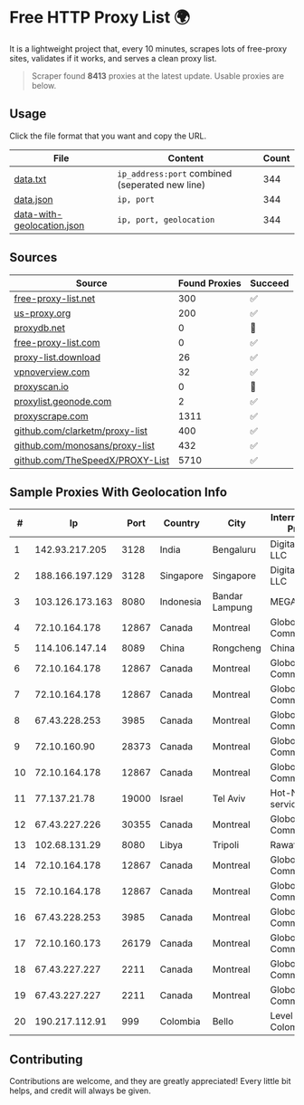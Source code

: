 
# Free HTTP Proxy List 🌍

It is a lightweight project that, every 10 minutes, scrapes lots of free-proxy sites, validates if it works, and serves a clean proxy list.


> Scraper found **8413** proxies at the latest update. Usable proxies are below.

## Usage

Click the file format that you want and copy the URL.


|File|Content|Count|
|----|-------|-----|
|[data.txt](https://raw.githubusercontent.com/themiralay/Proxy-List-World/master/data.txt)|`ip_address:port` combined (seperated new line)|344|
|[data.json](https://raw.githubusercontent.com/themiralay/Proxy-List-World/master/data.json)|`ip, port`|344|
|[data-with-geolocation.json](https://raw.githubusercontent.com/themiralay/Proxy-List-World/master/data-with-geolocation.json)|`ip, port, geolocation`|344|

## Sources

|Source|Found Proxies|Succeed|
|------|-------------|-------|
|[free-proxy-list.net](https://free-proxy-list.net)|300|✅|
|[us-proxy.org](https://www.us-proxy.org)|200|✅|
|[proxydb.net](http://proxydb.net)|0|🚫|
|[free-proxy-list.com](https://free-proxy-list.com/?page=&port=&type%5B%5D=http&type%5B%5D=https&up_time=0&search=Search)|0|✅|
|[proxy-list.download](https://www.proxy-list.download/HTTP)|26|✅|
|[vpnoverview.com](https://vpnoverview.com/privacy/anonymous-browsing/free-proxy-servers)|32|✅|
|[proxyscan.io](https://www.proxyscan.io)|0|🚫|
|[proxylist.geonode.com](https://proxylist.geonode.com/api/proxy-list?limit=300&page=1&sort_by=lastChecked&sort_type=desc&protocols=http,https)|2|✅|
|[proxyscrape.com](https://api.proxyscrape.com/v2/?request=displayproxies&protocol=http&timeout=10000&country=all&ssl=all&anonymity=all)|1311|✅|
|[github.com/clarketm/proxy-list](https://raw.githubusercontent.com/clarketm/proxy-list/master/proxy-list-raw.txt)|400|✅|
|[github.com/monosans/proxy-list](https://raw.githubusercontent.com/monosans/proxy-list/main/proxies/http.txt)|432|✅|
|[github.com/TheSpeedX/PROXY-List](https://raw.githubusercontent.com/TheSpeedX/PROXY-List/master/http.txt)|5710|✅|


## Sample Proxies With Geolocation Info

|#|Ip|Port|Country|City|Internet Service Provider|
|-|--|----|-------|----|-------------------------|
|1|142.93.217.205|3128|India|Bengaluru|DigitalOcean, LLC|
|2|188.166.197.129|3128|Singapore|Singapore|DigitalOcean, LLC|
|3|103.126.173.163|8080|Indonesia|Bandar Lampung|MEGARAP|
|4|72.10.164.178|12867|Canada|Montreal|GloboTech Communications|
|5|114.106.147.14|8089|China|Rongcheng|Chinanet|
|6|72.10.164.178|12867|Canada|Montreal|GloboTech Communications|
|7|72.10.164.178|12867|Canada|Montreal|GloboTech Communications|
|8|67.43.228.253|3985|Canada|Montreal|GloboTech Communications|
|9|72.10.160.90|28373|Canada|Montreal|GloboTech Communications|
|10|72.10.164.178|12867|Canada|Montreal|GloboTech Communications|
|11|77.137.21.78|19000|Israel|Tel Aviv|Hot-Net internet services Ltd.|
|12|67.43.227.226|30355|Canada|Montreal|GloboTech Communications|
|13|102.68.131.29|8080|Libya|Tripoli|Rawafed|
|14|72.10.164.178|12867|Canada|Montreal|GloboTech Communications|
|15|72.10.164.178|12867|Canada|Montreal|GloboTech Communications|
|16|67.43.228.253|3985|Canada|Montreal|GloboTech Communications|
|17|72.10.160.173|26179|Canada|Montreal|GloboTech Communications|
|18|67.43.227.227|2211|Canada|Montreal|GloboTech Communications|
|19|67.43.227.227|2211|Canada|Montreal|GloboTech Communications|
|20|190.217.112.91|999|Colombia|Bello|Level 3 Colombia S.A|



## Contributing

Contributions are welcome, and they are greatly appreciated! Every
little bit helps, and credit will always be given.

